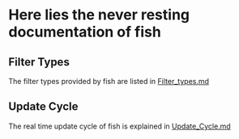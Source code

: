# Here lies the never resting documentation of fish

## Filter Types
The filter types provided by fish are listed in [Filter_types.md](./Filter_Types/Filter_Types.md)

## Update Cycle
The real time update cycle of fish is explained in [Update_Cycle.md](./Update_Cycle.md)
